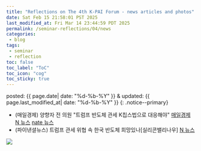 ```yaml
---
title: "Reflections on The 4th K-PAI Forum - news articles and photos"
date: Sat Feb 15 21:58:01 PST 2025
last_modified_at: Fri Mar 14 23:44:59 PDT 2025
permalink: /seminar-reflections/04/news
categories:
 - blog
tags:
 - seminar
 - reflection
toc: false
toc_label: "ToC"
toc_icon: "cog"
toc_sticky: true
---
```


posted: {{ page.date| date: "%d-%b-%Y" }}
&amp;
updated: {{ page.last_modified_at| date: "%d-%b-%Y" }}
{: .notice--primary}

- (매일경제) 양향자 전 의원 "트럼프 반도체 관세 K칩스법으로 대응해야"
[매일경제](https://www.mk.co.kr/news/world/11240586)
[N 뉴스](https://n.news.naver.com/article/009/0005443614)
[nate 뉴스](https://news.nate.com/view/20250214n01742)
- (파이낸셜뉴스) 트럼프 관세 위협 속 한국 반도체 희망있나&#91;실리콘밸리나우&#93; [N 뉴스](https://n.news.naver.com/article/014/0005308006)


<div class="img-container">
<img src="/resource/seminars/04/Screenshot 2025-03-14 at 11.30.11 PM.png">
</div>
